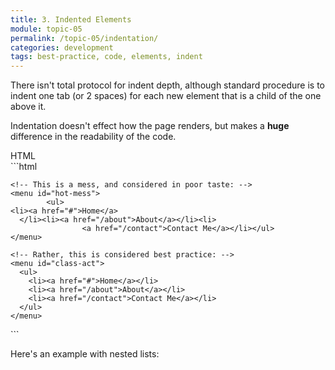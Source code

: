 ```yaml
---
title: 3. Indented Elements
module: topic-05
permalink: /topic-05/indentation/
categories: development
tags: best-practice, code, elements, indent
---
```


<div class="divider-heading"></div>

There isn't total protocol for indent depth, although standard procedure is to indent one tab (or 2 spaces) for each new element that is a child of the one above it.

Indentation doesn't effect how the page renders, but makes a **huge** difference in the readability of the code.


<div class="code-heading">
  <span class="html">HTML</span>
</div>
```html
<!DOCTYPE html>
<html>
  <body>

    <!-- This is a mess, and considered in poor taste: -->
    <menu id="hot-mess">
            <ul>
    <li><a href="#">Home</a>
      </li><li><a href="/about">About</a></li><li>
                    <a href="/contact">Contact Me</a></li></ul>
    </menu>

    <!-- Rather, this is considered best practice: -->
    <menu id="class-act">
      <ul>
        <li><a href="#">Home</a></li>
        <li><a href="/about">About</a></li>
        <li><a href="/contact">Contact Me</a></li>
      </ul>
    </menu>

  </body>
</html>
```


Here's an example with nested lists:


<div class="external-embed">
  <p data-height="400" data-theme-id="30567" data-slug-hash="ZXbPar" data-default-tab="html" data-user="Media-Ed-Online" data-pen-title="HTML Nested Lists 2" class="codepen"></p>
</div>
